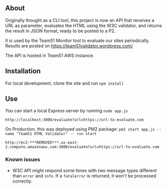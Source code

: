 
## About

Originally thought as a CLI tool, this project is now an API that receives a URL as parameter, evaluates the HTML using the W3C validator, and returns the result in JSON format, ready to be posted to a P2.

It is used by the Team51 Monitor tool to evaluate our sites periodically. Results are posted on https://team51validator.wordpress.com/

The API is hosted in Team51 AWS instance.

## Installation

For local development, clone the site and run `npm install`


## Use

You can start a local Express server by running `node app.js`
```
http://localhost:3000/evaluate?url=https://url-to-evaluate.com
```

On Production, this was deployed using PM2 package: `pm2 start app.js --name "Team51 HTML Validator" -- run start`
```
http://ec2-***REMOVED***.us-east-2.compute.amazonaws.com:3000/evaluate?url=https://url-to-evaluate.com
```


 ### Known issues
 - W3C API might respond some times with two message types different than `error` and `info`. If a `fatalerror` is returned, it won't be processed correctly.